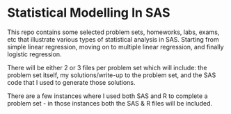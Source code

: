 # Statistical Modelling In SAS

This repo contains some selected problem sets, homeworks, labs, exams, etc that illustrate various types of statistical analysis in SAS.  Starting from simple linear regression, moving on to multiple linear regression, and finally logistic regression.

There will be either 2 or 3 files per problem set which will include: the problem set itself, my solutions/write-up to the problem set, and the SAS code that I used to generate those solutions.

There are a few instances where I used both SAS and R to complete a problem set - in those instances both the SAS & R files will be included.
